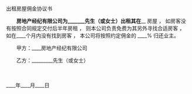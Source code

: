 



出租房屋佣金协议书



 

　　______________房地产经纪有限公司为_______先生（或女士）出租其在________________ 房屋 ， 如房客没有按照合同规定交付后半年房租 ， 则本公司负责免费为其另外寻找合适房客 ， 如在____个月内没有找到房客 ， 本公司将按照约定佣金的 ____% 归还业主。　　

　　甲方：____房地产经纪有限公司

　　乙方：_________先生（或女士）

　　


 ____年____月____日
 
　　

